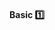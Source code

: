 <div id="title">

#### Basic :one:

</div>

<div id="body">

<include src="nounsAndVerbsAsNames/container-index.md" boilerplate />
<include src="useStandardWords/container-index.md" boilerplate />

</div>

<div id="extras">
</div>